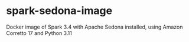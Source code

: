 # spark-sedona-image
Docker image of Spark 3.4 with Apache Sedona installed, using Amazon Corretto 17 and Python 3.11
